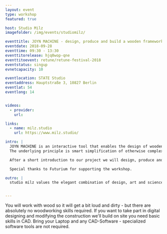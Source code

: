 ```yaml
---
layout: event
type: workshop
featured: true

host: Studio Milz
imagefolder: /img/events/studiomilz/

eventtitle: JOYN MACHINE - design, produce and build a wooden framework construction at the Retune party venue!
eventdate: 2018-09-28
eventtime: 09:30 - 13:30
eventtitorelease: hjq0wop-qne
eventtitoevent: retune/retune-festival-2018
eventstatus: singup
evnetcapacity: 10

eventlocation: STATE Studio
eventaddress: Hauptstraße 3, 10827 Berlin
eventlat: 54
eventlong: 14


videos:
  - provider:
    url:

links:
  - name: milz.studio
    url: https://www.milz.studio/

intro: |
  JOYN MACHINE is an interactive tool that enables the design of wooden framework constructions and their semi-automated production.
  The underlying principle is smart simplification of otherwise complex processes - thereby taking mobile and fast production processes of wooden structures to the next level.

  After a short introduction to our project we will design, produce and build simple constructions on site to launch a spatial experiment.

  Special thanks to Futurium for supporting the workshop.

outro: |
  studio milz values the elegant combination of design, art and science. They love to work on imaginative ideas which merge the digital and physical world and require an interdisciplinary path. By using the contrast of low and high-tech they are establishing a unique vision of communication in three dimensional space. The working process combines specialists in multiple disciplines like communication and interaction design, software and interface design, rapid manufacturing, physical and electronic engineering. Using this creative skill set, studio milz has gained a deep understanding of developing bespoke projects. They envision, design and produce.


---
```


You will work with wood so it will get a bit loud and dirty - but there are absolutely no woodworking skills required.
If you want to take part in digital designing and modifying the construction we'll build on site you need basic skills in CAD.
Bring your Laptop and any CAD-Software - specialized software tools are not required.
